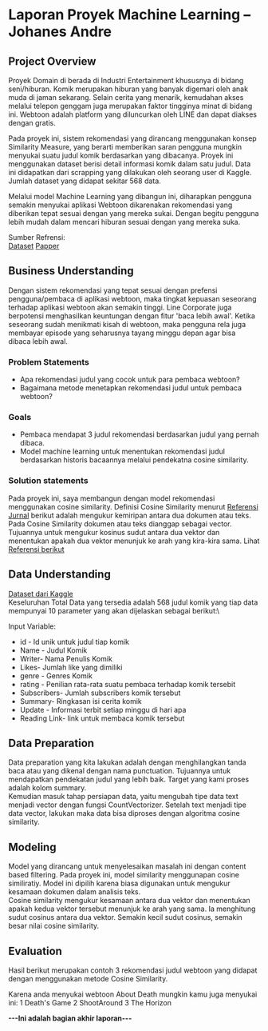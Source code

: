 # Laporan Proyek Machine Learning – Johanes Andre

## Project Overview
Proyek Domain di berada di Industri Entertainment khususnya di bidang seni/hiburan.
Komik merupakan hiburan yang banyak digemari oleh anak muda di jaman sekarang. Selain cerita yang menarik, kemudahan akses melalui telepon genggam juga merupakan faktor tingginya minat di bidang ini. Webtoon adalah platform yang diluncurkan oleh LINE dan dapat diakses dengan gratis.

Pada proyek ini, sistem rekomendasi yang dirancang menggunakan konsep Similarity Measure, yang berarti memberikan saran pengguna mungkin menyukai suatu judul komik berdasarkan yang dibacanya. Proyek ini menggunakan dataset berisi detail informasi komik dalam satu judul. Data ini didapatkan dari scrapping yang dilakukan oleh seorang user di Kaggle. Jumlah dataset yang didapat sekitar 568 data.

Melalui model Machine Learning yang dibangun ini, diharapkan pengguna semakin menyukai aplikasi Webtoon dikarenakan rekomendasi yang diberikan tepat sesuai dengan yang mereka sukai. Dengan begitu pengguna lebih mudah dalam mencari hiburan sesuai dengan yang mereka suka.

Sumber Refrensi:\
[Dataset](https://www.kaggle.com/swarnimrai/webtoon-comics-dataset)
[Papper](https://www.researchgate.net/publication/283148540_MBTI-based_Collaborative_Recommendation_System_A_Case_Study_of_Webtoon_Contents)


## Business Understanding
Dengan sistem rekomendasi yang tepat sesuai dengan prefensi pengguna/pembaca di aplikasi webtoon, maka tingkat kepuasan seseorang terhadap aplikasi webtoon akan semakin tinggi. Line Corporate juga berpotensi menghasilkan keuntungan dengan fitur 'baca lebih awal'. Ketika seseorang sudah menikmati kisah di webtoon, maka pengguna rela juga membayar episode yang seharusnya tayang minggu depan agar bisa dibaca lebih awal.

### Problem Statements
* Apa rekomendasi judul yang cocok untuk para pembaca webtoon?
* Bagaimana metode menetapkan rekomendasi judul untuk pembaca webtoon?

### Goals
* Pembaca mendapat 3 judul rekomendasi berdasarkan judul yang pernah dibaca.
* Model machine learning untuk menentukan rekomendasi judul berdasarkan historis bacaannya melalui pendekatna cosine similarity.

### Solution statements
Pada proyek ini, saya membangun dengan model rekomendasi menggunakan cosine similarity. Definisi Cosine Similarity menurut [Referensi Jurnal](https://journal.unnes.ac.id/nju/index.php/jte/article/download/10955/6659) berikut adalah mengukur kemiripan antara dua dokumen atau teks. Pada Cosine Similarity dokumen atau teks dianggap sebagai vector. Tujuannya untuk mengukur kosinus sudut antara dua vektor dan menentukan apakah dua vektor menunjuk ke arah yang kira-kira sama. Lihat [Referensi berikut](https://www.sciencedirect.com/topics/computer-science/cosine-similarity)

## Data Understanding
[Dataset dari Kaggle](https://www.kaggle.com/swarnimrai/webtoon-comics-dataset)\
Keseluruhan Total Data yang tersedia adalah 568 judul komik yang tiap data mempunyai 10 parameter yang akan dijelaskan sebagai berikut:\

Input Variable:
* id - Id unik untuk judul tiap komik
* Name - Judul Komik
* Writer- Nama Penulis Komik
* Likes- Jumlah like yang dimiliki
* genre - Genres Komik
* rating - Penilian rata-rata suatu pembaca terhadap komik tersebit
* Subscribers- Jumlah subscribers komik tersebut
* Summary- Ringkasan isi cerita komik
* Update - Informasi terbit setiap minggu di hari apa
* Reading Link- link untuk membaca komik tersebut


## Data Preparation
Data preparation yang kita lakukan adalah dengan menghilangkan tanda baca atau yang dikenal dengan nama punctuation. Tujuannya untuk mendapatkan pendekatan judul yang lebih baik. Target yang kami proses adalah kolom summary.\
Kemudian masuk tahap persiapan data, yaitu mengubah tipe data text menjadi vector dengan fungsi CountVectorizer. Setelah text menjadi tipe data vector, lakukan maka data bisa diproses dengan algoritma cosine similarity.


## Modeling
Model yang dirancang untuk menyelesaikan masalah ini dengan content based filtering. Pada proyek ini, model similarity menggunapan cosine similiratiy. Model ini dipilih karena biasa digunakan untuk mengukur kesamaan dokumen dalam analisis teks.\
Cosine similarity mengukur kesamaan antara dua vektor dan menentukan apakah kedua vektor tersebut menunjuk ke arah yang sama. Ia menghitung sudut cosinus antara dua vektor. Semakin kecil sudut cosinus, semakin besar nilai cosine similarity. 

## Evaluation
Hasil berikut merupakan contoh 3 rekomendasi judul webtoon yang didapat dengan menggunakan metode Cosine Similarity.

Karena anda menyukai webtoon  About Death  mungkin kamu juga menyukai ini: 
1 Death's Game
2 ShootAround
3 The Horizon
 
**---Ini adalah bagian akhir laporan---**



